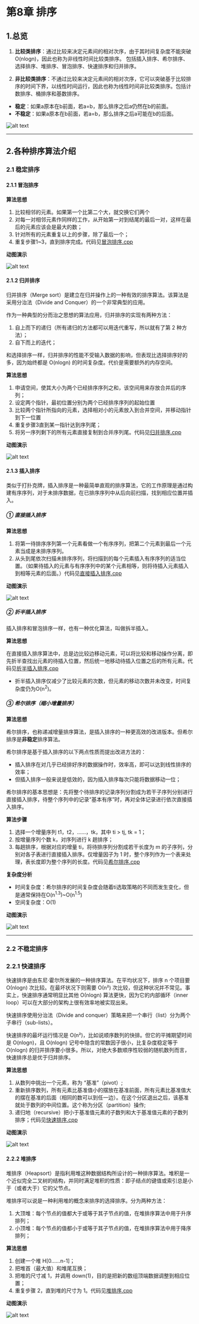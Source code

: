 # 第8章 排序

## 1.总览

1. **比较类排序**：通过比较来决定元素间的相对次序，由于其时间复杂度不能突破O(nlogn)，因此也称为非线性时间比较类排序。 包括插入排序、希尔排序、选择排序、堆排序、冒泡排序、快速排序和归并排序。
   
2. **非比较类排序**：不通过比较来决定元素间的相对次序，它可以突破基于比较排序的时间下界，以线性时间运行，因此也称为线性时间非比较类排序。包括计数排序、桶排序和基数排序。
   
- **稳定**：如果a原本在b前面，若a=b，那么排序之后a仍然在b的前面。
- **不稳定**：如果a原本在b前面，若a=b，那么排序之后a可能在b的后面。

![alt text](https://mmbiz.qpic.cn/mmbiz_png/D67peceibeISwc3aGibUlvZ0XqVnbWtBRiaKhGcwh6KibXbSiadtHqwgjmmzBYCa2DNuj5Vhw3lHc96z1wge3ZbDAeg/640?wx_fmt=png)

---
## 2.各种排序算法介绍

### 2.1 稳定排序

#### 2.1.1 冒泡排序

**算法思想**
1. 比较相邻的元素。如果第一个比第二个大，就交换它们两个
2. 对每一对相邻元素作同样的工作，从开始第一对到结尾的最后一对，这样在最后的元素应该会是最大的数；
3. 针对所有的元素重复以上的步骤，除了最后一个；
4. 重复步骤1~3，直到排序完成。代码见[冒泡排序.cpp](冒泡排序.cpp)

**动图演示**

![alt text](https://ask.qcloudimg.com/http-save/yehe-1654613/4iifndesx2.gif)


#### 2.1.2 归并排序
归并排序（Merge sort）是建立在归并操作上的一种有效的排序算法。该算法是采用分治法（Divide and Conquer）的一个非常典型的应用。

作为一种典型的分而治之思想的算法应用，归并排序的实现有两种方法：

1. 自上而下的递归（所有递归的方法都可以用迭代重写，所以就有了第 2 种方法）；
2. 自下而上的迭代；

和选择排序一样，归并排序的性能不受输入数据的影响，但表现比选择排序好的多，因为始终都是 O(nlogn) 的时间复杂度。代价是需要额外的内存空间。

**算法思想**
1. 申请空间，使其大小为两个已经排序序列之和，该空间用来存放合并后的序列；
2. 设定两个指针，最初位置分别为两个已经排序序列的起始位置
3. 比较两个指针所指向的元素，选择相对小的元素放入到合并空间，并移动指针到下一位置
4. 重复步骤3直到某一指针达到序列尾；
5. 将另一序列剩下的所有元素直接复制到合并序列尾。代码见[归并排序.cpp](归并排序.cpp)


**动图演示**

![alt text](https://ask.qcloudimg.com/http-save/yehe-1654613/xyrh3ni4ji.gif)

#### 2.1.3 插入排序

类似于打扑克牌，插入排序是一种最简单直观的排序算法，它的工作原理是通过构建有序序列，对于未排序数据，在已排序序列中从后向前扫描，找到相应位置并插入。

##### ① 直接插入排序

**算法思想**
1. 将第一待排序序列第一个元素看做一个有序序列，把第二个元素到最后一个元素当成是未排序序列。
2. 从头到尾依次扫描未排序序列，将扫描到的每个元素插入有序序列的适当位置。（如果待插入的元素与有序序列中的某个元素相等，则将待插入元素插入到相等元素的后面。）代码见[直接插入排序.cpp](插入排序/直接插入排序.cpp)

**动图演示**

![alt text](https://ask.qcloudimg.com/http-save/yehe-1654613/oo2i3qbjei.gif)

##### ② 折半插入排序

插入排序和冒泡排序一样，也有一种优化算法，叫做拆半插入。

**算法思想**

在直接插入排序算法中，总是边比较边移动元素，可以将比较和移动操作分离，即先折半查找出元素的待插入位置，然后统一地移动待插入位置之后的所有元素。代码见[折半插入排序.cpp](插入排序/折半插入排序.cpp)

- 折半插入排序仅减少了比较元素的次数，但元素的移动次数并未改变，时间复杂度仍为O(n<sup>2</sup>)。

##### ③ 希尔排序（缩小增量排序）

**算法思想**

希尔排序，也称递减增量排序算法，是插入排序的一种更高效的改进版本。但希尔排序是**非稳定**排序算法。

希尔排序是基于插入排序的以下两点性质而提出改进方法的：

- 插入排序在对几乎已经排好序的数据操作时，效率高，即可以达到线性排序的效率；
- 但插入排序一般来说是低效的，因为插入排序每次只能将数据移动一位；

希尔排序的基本思想是：先将整个待排序的记录序列分割成为若干子序列分别进行直接插入排序，待整个序列中的记录“基本有序”时，再对全体记录进行依次直接插入排序。

**算法步骤**

1. 选择一个增量序列 t1，t2，……，tk，其中 ti > tj, tk = 1；
2. 按增量序列个数 k，对序列进行 k 趟排序；
3. 每趟排序，根据对应的增量 ti，将待排序列分割成若干长度为 m 的子序列，分别对各子表进行直接插入排序。仅增量因子为 1 时，整个序列作为一个表来处理，表长度即为整个序列的长度。代码见[希尔排序.cpp](插入排序/希尔排序.cpp)

**复杂度分析**

- 时间复杂度：希尔排序的时间复杂度会随着ti选取策略的不同而发生变化，但是通常保持在O(n<sup>1.3</sup>)~O(n<sup>1.5</sup>)
- 空间复杂度：O(1)

**动图演示**

![alt text](https://img-blog.csdnimg.cn/14642c0b17cc41a496c808ed6214b234.gif#pic_center)

---
### 2.2 不稳定排序

### 2.2.1 快速排序

快速排序是由东尼·霍尔所发展的一种排序算法。在平均状况下，排序 n 个项目要 Ο(nlogn) 次比较。在最坏状况下则需要 Ο(n²) 次比较，但这种状况并不常见。事实上，快速排序通常明显比其他 Ο(nlogn) 算法更快，因为它的内部循环（inner loop）可以在大部分的架构上很有效率地被实现出来。

快速排序使用分治法（Divide and conquer）策略来把一个串行（list）分为两个子串行（sub-lists）。

快速排序的最坏运行情况是 O(n²)，比如说顺序数列的快排。但它的平摊期望时间是 O(nlogn)，且 O(nlogn) 记号中隐含的常数因子很小，比复杂度稳定等于 O(nlogn) 的归并排序要小很多。所以，对绝大多数顺序性较弱的随机数列而言，快速排序总是优于归并排序。

**算法思想**
1. 从数列中挑出一个元素，称为 “基准”（pivot）;
2. 重新排序数列，所有元素比基准值小的摆放在基准前面，所有元素比基准值大的摆在基准的后面（相同的数可以到任一边）。在这个分区退出之后，该基准就处于数列的中间位置。这个称为分区（partition）操作;
3. 递归地（recursive）把小于基准值元素的子数列和大于基准值元素的子数列排序；代码见[快速排序.cpp](快速排序.cpp)

**动图演示**

![alt text](https://ask.qcloudimg.com/http-save/yehe-1654613/uysmsku31g.gif)


#### 2.2.2 堆排序

堆排序（Heapsort）是指利用堆这种数据结构所设计的一种排序算法。堆积是一个近似完全二叉树的结构，并同时满足堆积的性质：即子结点的键值或索引总是小于（或者大于）它的父节点。

堆排序可以说是一种利用堆的概念来排序的选择排序。分为两种方法：
1. 大顶堆：每个节点的值都大于或等于其子节点的值，在堆排序算法中用于升序排列；
2. 小顶堆：每个节点的值都小于或等于其子节点的值，在堆排序算法中用于降序排列；

**算法思想**
1. 创建一个堆 H[0……n-1]；
2. 把堆首（最大值）和堆尾互换；
3. 把堆的尺寸减 1，并调用 down(1)，目的是把新的数组顶端数据调整到相应位置；
4. 重复步骤 2，直到堆的尺寸为 1。代码见[堆排序.cpp](堆排序.cpp)

**动图演示**

![alt text](https://ask.qcloudimg.com/http-save/yehe-1654613/oa8b9kqix4.gif)